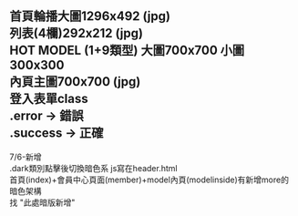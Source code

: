 ﻿首頁輪播大圖1296x492 (jpg)<br>
列表(4欄)292x212 (jpg)<br>
HOT MODEL (1+9類型)  大圖700x700  小圖300x300<br>
內頁主圖700x700 (jpg)<br>
登入表單class<br>
.error -> 錯誤<br>
.success -> 正確
---------------------
7/6-新增<br>
.dark類別點擊後切換暗色系 js寫在header.html<br>
首頁(index)+會員中心頁面(member)+model內頁(modelinside)有新增more的暗色架構<br>
 找 "此處暗版新增"